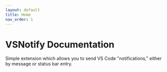 ```yaml
---
layout: default
title: Home
nav_order: 1
---
```

# VSNotify Documentation
Simple extension which allows you to send VS Code "notifications," either by message or status bar entry.
